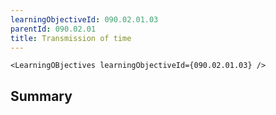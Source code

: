 ```yaml
---
learningObjectiveId: 090.02.01.03
parentId: 090.02.01
title: Transmission of time
---
```


```tsx eval
<LearningOBjectives learningObjectiveId={090.02.01.03} />
```

## Summary

